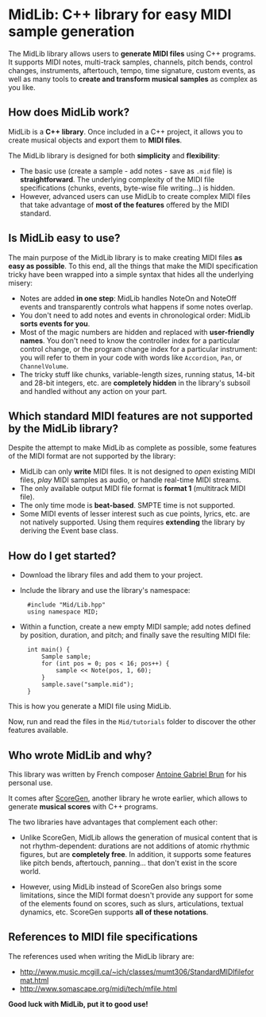 # MidLib: C++ library for easy MIDI sample generation

The MidLib library allows users to **generate MIDI files** using C++ programs. It supports MIDI notes, multi-track samples, channels, pitch bends, control changes, instruments, aftertouch, tempo, time signature, custom events, as well as many tools to **create and transform musical samples** as complex as you like.

## How does MidLib work?

MidLib is a **C++ library**. Once included in a C++ project, it allows you to create musical objects and export them to **MIDI files**.

The MidLib library is designed for both **simplicity** and **flexibility**:

* The basic use (create a sample - add notes - save as `.mid` file) is **straightforward**. The underlying complexity of the MIDI file specifications (chunks, events, byte-wise file writing...) is hidden.
* However, advanced users can use MidLib to create complex MIDI files that take advantage of **most of the features** offered by the MIDI standard.

## Is MidLib easy to use?

The main purpose of the MidLib library is to make creating MIDI files **as easy as possible**. To this end, all the things that make the MIDI specification tricky have been wrapped into a simple syntax that hides all the underlying misery:

* Notes are added **in one step**: MidLib handles NoteOn and NoteOff events and transparently controls what happens if some notes overlap.
* You don't need to add notes and events in chronological order: MidLib **sorts events for you**.
* Most of the magic numbers are hidden and replaced with **user-friendly names**. You don't need to know the controller index for a particular control change, or the program change index for a particular instrument: you will refer to them in your code with words like `Accordion`, `Pan`, or `ChannelVolume`.
* The tricky stuff like chunks, variable-length sizes, running status, 14-bit and 28-bit integers, etc. are **completely hidden** in the library's subsoil and handled without any action on your part.

## Which standard MIDI features are not supported by the MidLib library?

Despite the attempt to make MidLib as complete as possible, some features of the MIDI format are not supported by the library:

* MidLib can only **write** MIDI files. It is not designed to *open* existing MIDI files, *play* MIDI samples as audio, or handle real-time MIDI streams.
* The only available output MIDI file format is **format 1** (multitrack MIDI file).
* The only time mode is **beat-based**. SMPTE time is not supported.
* Some MIDI events of lesser interest such as cue points, lyrics, etc. are not natively supported. Using them requires **extending** the library by deriving the Event base class.

## How do I get started?

* Download the library files and add them to your project.
* Include the library and use the library's namespace:

		#include "Mid/Lib.hpp"
		using namespace MID;

* Within a function, create a new empty MIDI sample; add notes defined by position, duration, and pitch; and finally save the resulting MIDI file:

		int main() {
		    Sample sample;
		    for (int pos = 0; pos < 16; pos++) {
		        sample << Note(pos, 1, 60);
		    }
		    sample.save("sample.mid");
		}
		
This is how you generate a MIDI file using MidLib.

Now, run and read the files in the `Mid/tutorials` folder to discover the other features available.

## Who wrote MidLib and why?

This library was written by French composer [Antoine Gabriel Brun](http://antoinegabrielbrun.com/) for his personal use.

It comes after [ScoreGen](https://github.com/antoine-gabriel-brun/ScoreGen/), another library he wrote earlier, which allows to generate **musical scores** with C++ programs.

The two libraries have advantages that complement each other:

* Unlike ScoreGen, MidLib allows the generation of musical content that is not rhythm-dependent: durations are not additions of atomic rhythmic figures, but are **completely free**. In addition, it supports some features like pitch bends, aftertouch, panning... that don't exist in the score world.

* However, using MidLib instead of ScoreGen also brings some limitations, since the MIDI format doesn't provide any support for some of the elements found on scores, such as slurs, articulations, textual dynamics, etc. ScoreGen supports **all of these notations**.

## References to MIDI file specifications

The references used when writing the MidLib library are:

* <http://www.music.mcgill.ca/~ich/classes/mumt306/StandardMIDIfileformat.html>
* <http://www.somascape.org/midi/tech/mfile.html>

**Good luck with MidLib, put it to good use!**